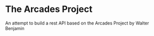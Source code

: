 # The Arcades Project

An attempt to build a rest API based on the Arcades Project by Walter Benjamin

